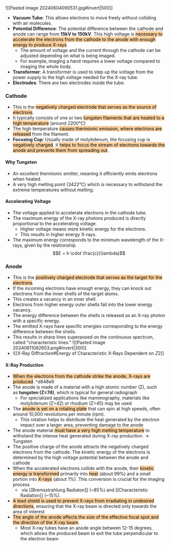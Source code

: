 
![[Pasted image 20240604090531.jpg#invert|500]]
- **Vacuum Tube**: This allows electrons to move freely without colliding with air molecules.
- **Potential Difference**: The potential difference between the cathode and anode can range from **15kV to 150kV**. This high voltage is <mark style="background: #FFB86CA6;">necessary to accelerate the electrons from the cathode to the anode with enough energy to produce X-rays</mark>.
	- The amount of voltage and the current through the cathode can be adjusted depending on what is being imaged. 
	- For example, imaging a hand requires a lower voltage compared to imaging the whole body.
- **Transformer**: A transformer is used to step up the voltage from the power supply to the high voltage needed for the X-ray tube.
- **Electrodes**: There are two electrodes inside the tube:
### Cathode
- This is the <mark style="background: #FFB86CA6;">negatively charged electrode that serves as the source of electrons</mark>. 
- It typically consists of one or two <mark style="background: #FFB86CA6;">tungsten filaments that are heated to a high temperature</mark> (around 2200°C)
- The high temperature <mark style="background: #FFB86CA6;">causes thermionic emission, where electrons are released</mark> from the filament.
- **Focusing Cup**: Usually made of molybdenum, the focusing cup is <mark style="background: #FFB86CA6;">negatively charged</mark>. It <mark style="background: #FFB86CA6;">helps to focus the stream of electrons towards the anode and prevents them from spreading out</mark>.
#### Why Tungsten
- An excellent thermionic emitter, meaning it efficiently emits electrons when heated. 
- A very high melting point (3422°C) which is necessary to withstand the extreme temperatures without melting.
#### Accelerating Voltage
- The voltage applied to accelerate electrons in the cathode tube.
- The maximum energy of the X-ray photons produced is directly proportional to the accelerating voltage.
	- Higher voltage means more kinetic energy for the electrons.
	- This results in higher energy X-rays.
- The maximum energy corresponds to the minimum wavelength of the X-rays, given by the relationship $$E = h \cdot \frac{c}{\lambda}$$
### Anode
- This is the <mark style="background: #FFB86CA6;">positively charged electrode that serves as the target for the electrons</mark>. 
- If the incoming electrons have enough energy, they can knock out electrons from the inner shells of the target atoms.
- This creates a vacancy in an inner shell.
- Electrons from higher energy outer shells fall into the lower energy vacancy.
- The energy difference between the shells is released as an X-ray photon with a specific energy.
- The emitted X-rays have specific energies corresponding to the energy difference between the shells.
- This results in sharp lines superposed on the continuous spectrum, called "characteristic lines."
![[Pasted image 20240611082653.png#invert|300]]
- ![[X-Ray Diffraction#Energy of Characteristic X-Rays Dependent on $Z 2$]]
#### X-Ray Production
- <mark style="background: #FFB86CA6;">When the electrons from the cathode strike the anode, X-rays are produced</mark>. ^d848e9
- The anode is made of a material with a high atomic number (Z), such as **tungsten (Z=74)**, which is typical for general radiograph
	- For specialized applications like mammography, materials like molybdenum (Z=42) or rhodium (Z=45) may be used
- The <mark style="background: #FFB86CA6;">anode is set on a rotating plate</mark> that can spin at high speeds, often around 10,000 revolutions per minute (rpm). 
	- This rotation helps to distribute the heat generated by the electron impact over a larger area, preventing damage to the anode
- The anode material <mark style="background: #FFB86CA6;">must have a very high melting temperature</mark> to withstand the intense heat generated during X-ray production. -> Tungsten
- The positive charge of the anode attracts the negatively charged electrons from the cathode. The kinetic energy of the electrons is determined by the high voltage potential between the anode and cathode
- When the accelerated electrons collide with the anode, their <mark style="background: #FFB86CA6;">kinetic energy is transformed</mark> primarily into <mark style="background: #FFB86CA6;">heat</mark> (about 99%) and a small portion into <mark style="background: #FFB86CA6;">X-rays</mark> (about 1%). This conversion is crucial for the imaging process
	-  via [[Bremsstrahlung Radiaton]] (~85%) and [[Characteristic Radiation]] (~15%).
- <mark style="background: #FFB86CA6;">A lead shield is used to prevent X-rays from irradiating in undesired directions</mark>, ensuring that the X-ray beam is directed only towards the area of interest
- <mark style="background: #FFB86CA6;">The angle of the anode affects the size of the effective focal spot and the direction of the X-ray beam</mark>. 
	- Most X-ray tubes have an anode angle between 12-15 degrees, which allows the produced beam to exit the tube perpendicular to the electron beam 